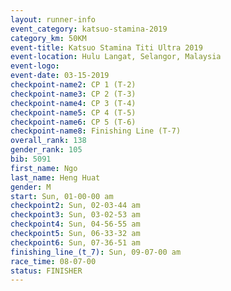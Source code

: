 ```yaml
---
layout: runner-info 
event_category: katsuo-stamina-2019 
category_km: 50KM 
event-title: Katsuo Stamina Titi Ultra 2019 
event-location: Hulu Langat, Selangor, Malaysia 
event-logo: 
event-date: 03-15-2019 
checkpoint-name2: CP 1 (T-2) 
checkpoint-name3: CP 2 (T-3) 
checkpoint-name4: CP 3 (T-4) 
checkpoint-name5: CP 4 (T-5) 
checkpoint-name6: CP 5 (T-6) 
checkpoint-name8: Finishing Line (T-7) 
overall_rank: 138
gender_rank: 105
bib: 5091
first_name: Ngo
last_name: Heng Huat
gender: M
start: Sun, 01-00-00 am
checkpoint2: Sun, 02-03-44 am
checkpoint3: Sun, 03-02-53 am
checkpoint4: Sun, 04-56-55 am
checkpoint5: Sun, 06-33-32 am
checkpoint6: Sun, 07-36-51 am
finishing_line_(t_7): Sun, 09-07-00 am
race_time: 08-07-00
status: FINISHER
---
```

